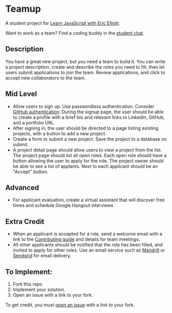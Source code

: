 # Teamup

A student project for [Learn JavaScript with Eric Elliott](https://ericelliottjs.com).

Want to work as a team? Find a coding buddy in the [student chat](https://gitter.im/learn-javascript-courses/javascript-questions).


## Description

You have a great new project, but you need a team to build it. You can write a project description, create and describe the roles you need to fill, then let users submit applications to join the team. Review applications, and click to accept new collaborators to the team.

## Mid Level

* Allow users to sign up. Use passwordless authentication. Consider [GitHub authentication](https://developer.github.com/guides/basics-of-authentication/). During the signup page, the user should be able to create a profile with a brief bio and relevant links to LinkedIn, GitHub, and a portfolio URL.
* After signing in, the user should be directed to a page listing existing projects, with a button to add a new project.
* Create a form to submit a new project. Save the project to a database on submit.
* A project detail page should allow users to view a project from the list. The project page should list all open roles. Each open role should have a button allowing the user to apply for the role. The project owner should be able to see a list of applants. Next to each applicant should be an "Accept" button.


## Advanced

* For applicant evaluation, create a virtual assistant that will discover free times and schedule Google Hangout interviews.


## Extra Credit

* When an applicant is accepted for a role, send a welcome email with a link to the [Contributing guide](https://github.com/blog/1184-contributing-guidelines) and details for team meetings.
* All other applicants should be notified that the role has been filled, and invited to apply for other roles. Use an email service such as [Mandrill](https://www.mandrill.com/) or [Sendgrid](https://sendgrid.com/) for email delivery.


## To Implement:

1. Fork this repo
2. Implement your solution.
3. Open an issue with a link to your fork.

To get credit, you must [open an issue](https://github.com/learn-javascript-courses/rejection/issues/new?title=Challenge+completed+level:+basic/mid/advanced) with a link to your fork.
